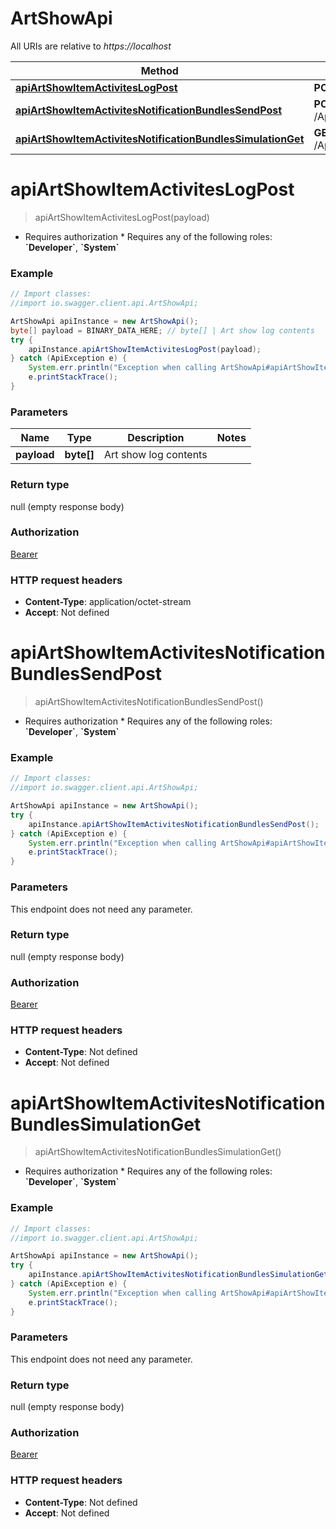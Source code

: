 # ArtShowApi

All URIs are relative to *https://localhost*

Method | HTTP request | Description
------------- | ------------- | -------------
[**apiArtShowItemActivitesLogPost**](ArtShowApi.md#apiArtShowItemActivitesLogPost) | **POST** /Api/ArtShow/ItemActivites/Log | 
[**apiArtShowItemActivitesNotificationBundlesSendPost**](ArtShowApi.md#apiArtShowItemActivitesNotificationBundlesSendPost) | **POST** /Api/ArtShow/ItemActivites/NotificationBundles/Send | 
[**apiArtShowItemActivitesNotificationBundlesSimulationGet**](ArtShowApi.md#apiArtShowItemActivitesNotificationBundlesSimulationGet) | **GET** /Api/ArtShow/ItemActivites/NotificationBundles/Simulation | 


<a name="apiArtShowItemActivitesLogPost"></a>
# **apiArtShowItemActivitesLogPost**
> apiArtShowItemActivitesLogPost(payload)



  * Requires authorization     * Requires any of the following roles: **&#x60;Developer&#x60;**, **&#x60;System&#x60;**

### Example
```java
// Import classes:
//import io.swagger.client.api.ArtShowApi;

ArtShowApi apiInstance = new ArtShowApi();
byte[] payload = BINARY_DATA_HERE; // byte[] | Art show log contents
try {
    apiInstance.apiArtShowItemActivitesLogPost(payload);
} catch (ApiException e) {
    System.err.println("Exception when calling ArtShowApi#apiArtShowItemActivitesLogPost");
    e.printStackTrace();
}
```

### Parameters

Name | Type | Description  | Notes
------------- | ------------- | ------------- | -------------
 **payload** | **byte[]**| Art show log contents |

### Return type

null (empty response body)

### Authorization

[Bearer](../README.md#Bearer)

### HTTP request headers

 - **Content-Type**: application/octet-stream
 - **Accept**: Not defined

<a name="apiArtShowItemActivitesNotificationBundlesSendPost"></a>
# **apiArtShowItemActivitesNotificationBundlesSendPost**
> apiArtShowItemActivitesNotificationBundlesSendPost()



  * Requires authorization     * Requires any of the following roles: **&#x60;Developer&#x60;**, **&#x60;System&#x60;**

### Example
```java
// Import classes:
//import io.swagger.client.api.ArtShowApi;

ArtShowApi apiInstance = new ArtShowApi();
try {
    apiInstance.apiArtShowItemActivitesNotificationBundlesSendPost();
} catch (ApiException e) {
    System.err.println("Exception when calling ArtShowApi#apiArtShowItemActivitesNotificationBundlesSendPost");
    e.printStackTrace();
}
```

### Parameters
This endpoint does not need any parameter.

### Return type

null (empty response body)

### Authorization

[Bearer](../README.md#Bearer)

### HTTP request headers

 - **Content-Type**: Not defined
 - **Accept**: Not defined

<a name="apiArtShowItemActivitesNotificationBundlesSimulationGet"></a>
# **apiArtShowItemActivitesNotificationBundlesSimulationGet**
> apiArtShowItemActivitesNotificationBundlesSimulationGet()



  * Requires authorization     * Requires any of the following roles: **&#x60;Developer&#x60;**, **&#x60;System&#x60;**

### Example
```java
// Import classes:
//import io.swagger.client.api.ArtShowApi;

ArtShowApi apiInstance = new ArtShowApi();
try {
    apiInstance.apiArtShowItemActivitesNotificationBundlesSimulationGet();
} catch (ApiException e) {
    System.err.println("Exception when calling ArtShowApi#apiArtShowItemActivitesNotificationBundlesSimulationGet");
    e.printStackTrace();
}
```

### Parameters
This endpoint does not need any parameter.

### Return type

null (empty response body)

### Authorization

[Bearer](../README.md#Bearer)

### HTTP request headers

 - **Content-Type**: Not defined
 - **Accept**: Not defined


